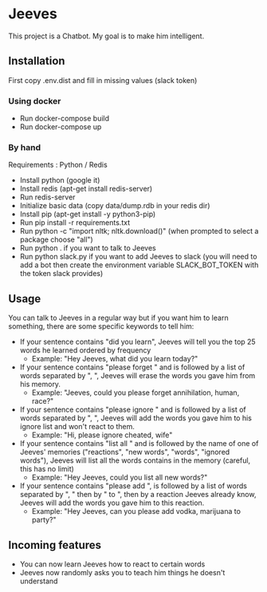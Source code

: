 # Jeeves
  
This project is a Chatbot. My goal is to make him intelligent.
  
## Installation

First copy .env.dist and fill in missing values (slack token)

### Using docker

- Run docker-compose build
- Run docker-compose up
  
### By hand
  
Requirements : Python / Redis

- Install python (google it)
- Install redis (apt-get install redis-server)
- Run redis-server
- Initialize basic data (copy data/dump.rdb in your redis dir)
- Install pip (apt-get install -y python3-pip)
- Run pip install -r requirements.txt
- Run python -c "import nltk; nltk.download()" (when prompted to select a package choose "all")
- Run python . if you want to talk to Jeeves
- Run python slack.py if you want to add Jeeves to slack (you will need to add a bot then create the environment variable SLACK_BOT_TOKEN with the token slack provides)

## Usage

You can talk to Jeeves in a regular way but if you want him to learn something, there are some specific keywords to tell him:
* If your sentence contains "did you learn", Jeeves will tell you the top 25 words he learned ordered by frequency
  * Example: "Hey Jeeves, what did you learn today?"
* If your sentence contains "please forget " and is followed by a list of words separated by ", ", Jeeves will erase the words you gave him from his memory.
  * Example: "Jeeves, could you please forget annihilation, human, race?"
* If your sentence contains "please ignore " and is followed by a list of words separated by ", ", Jeeves will add the words you gave him to his ignore list and won't react to them.
  * Example: "Hi, please ignore cheated, wife"
* If your sentence contains "list all " and is followed by the name of one of Jeeves' memories ("reactions", "new words", "words", "ignored words"), Jeeves will list all the words contains in the memory (careful, this has no limit)
  * Example: "Hey Jeeves, could you list all new words?"
* If your sentence contains "please add ", is followed by a list of words separated by ", " then by " to ", then by a reaction Jeeves already know, Jeeves will add the words you gave him to this reaction.
  * Example: "Hey Jeeves, can you please add vodka, marijuana to party?"
  
## Incoming features
* You can now learn Jeeves how to react to certain words
* Jeeves now randomly asks you to teach him things he doesn't understand
